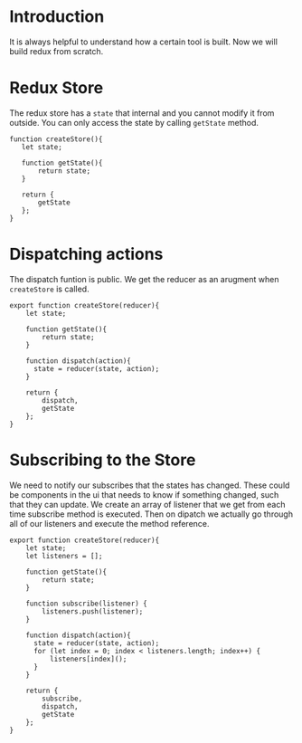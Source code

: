 # Introduction

It is always helpful to understand how a certain tool is built. Now we will build redux from scratch.

# Redux Store

The redux store has a `state` that internal and you cannot modify it from outside. You can only access the state by calling `getState` method.

```JS
function createStore(){
   let state;

   function getState(){
       return state;
   }

   return {
       getState
   };
}
```

# Dispatching actions

The dispatch funtion is public. We get the reducer as an arugment when `createStore` is called.

```JS
export function createStore(reducer){
    let state;

    function getState(){
        return state;
    }

    function dispatch(action){
      state = reducer(state, action);
    }

    return {
        dispatch,
        getState
    };
}
```

# Subscribing to the Store

We need to notify our subscribes that the states has changed.
These could be components in the ui that needs to know if something changed, such that they can update.
We create an array of listener that we get from each time subscribe method is executed.
Then on dipatch we actually go through all of our listeners and execute the method reference.

```JS
export function createStore(reducer){
    let state;
    let listeners = [];

    function getState(){
        return state;
    }

    function subscribe(listener) {
        listeners.push(listener);
    }

    function dispatch(action){
      state = reducer(state, action);
      for (let index = 0; index < listeners.length; index++) {
          listeners[index]();
      }
    }

    return {
        subscribe,
        dispatch,
        getState
    };
}
```
